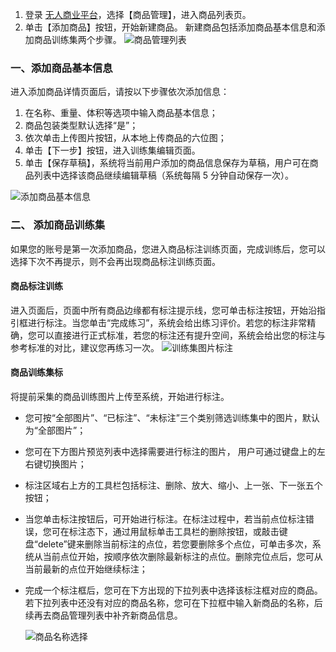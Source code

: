 ﻿1. 登录 [无人商业平台]()，选择【商品管理】，进入商品列表页。
2. 单击【添加商品】按钮，开始新建商品。
新建商品包括添加商品基本信息和添加商品训练集两个步骤。
![商品管理列表](https://main.qcloudimg.com/raw/2bcf1ce4c86b311013d19a639f499afd.png)
 
### 一、添加商品基本信息
进入添加商品详情页面后，请按以下步骤依次添加信息：
1. 在名称、重量、体积等选项中输入商品基本信息； 
2. 商品包装类型默认选择“是”； 
3. 依次单击上传图片按钮，从本地上传商品的六位图； 
4. 单击【下一步】按钮，进入训练集编辑页面。
6. 单击【保存草稿】，系统将当前用户添加的商品信息保存为草稿，用户可在商品列表中选择该商品继续编辑草稿（系统每隔 5 分钟自动保存一次）。
 
![添加商品基本信息](https://main.qcloudimg.com/raw/a47a8f083050aeaf3018f32766378324.png)
### 二、 添加商品训练集 
如果您的账号是第一次添加商品，您进入商品标注训练页面，完成训练后，您可以选择下次不再提示，则不会再出现商品标注训练页面。
#### 商品标注训练 
进入页面后，页面中所有商品边缘都有标注提示线，您可单击标注按钮，开始沿指引框进行标注。当您单击“完成练习”，系统会给出练习评价。若您的标注非常精确，您可以直接进行正式标准，若您的标注还有提升空间，系统会给出您的标注与参考标准的对比，建议您再练习一次。
  ![训练集图片标注](https://main.qcloudimg.com/raw/d06399d1574e5b1aa545316054074ffb.png)
#### 商品训练集标 
将提前采集的商品训练图片上传至系统，开始进行标注。
- 您可按“全部图片”、“已标注”、“未标注”三个类别筛选训练集中的图片，默认为“全部图片”； 
- 您可在下方图片预览列表中选择需要进行标注的图片， 用户可通过键盘上的左右键切换图片；
- 标注区域右上方的工具栏包括标注、删除、放大、缩小、上一张、下一张五个按钮； 
- 当您单击标注按钮后，可开始进行标注。在标注过程中，若当前点位标注错误，您可在标注态下，通过用鼠标单击工具栏的删除按钮，或敲击键盘“delete”键来删除当前标注的点位，若您要删除多个点位，可单击多次，系统从当前点位开始，按顺序依次删除最新标注的点位。删除完位点后，您可从当前最新的点位开始继续标注；
- 完成一个标注框后，您可在下方出现的下拉列表中选择该标注框对应的商品。若下拉列表中还没有对应的商品名称，您可在下拉框中输入新商品的名称，后续再去商品管理列表中补齐新商品信息。

  ![商品名称选择](https://main.qcloudimg.com/raw/a6fe4f6e1cc5e9d48d51d1ad3383e347.png)
